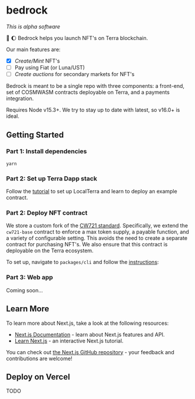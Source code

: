 # bedrock

_This is alpha software_

🗿 🌔 Bedrock helps you launch NFT's on Terra blockchain.

Our main features are:

- [X] _Create/Mint_ NFT's
- [ ] Pay using Fiat (or Luna/UST)
- [ ] _Create auctions_ for secondary markets for NFT's

Bedrock is meant to be a single repo with three components: a front-end, set of COSMWASM contracts deployable on Terra, and
a payments integration.

Requires Node v15.3+. We try to stay up to date with latest, so v16.0+ is ideal.

## Getting Started

### Part 1: Install dependencies
```shell
yarn
```

### Part 2: Set up Terra Dapp stack

Follow the [tutorial](https://docs.terra.money/Tutorials/Smart-contracts/Overview.html) to set up LocalTerra and learn to deploy an example contract.

### Part 2: Deploy NFT contract

We store a custom fork of the [CW721 standard](https://github.com/CosmWasm/cw-nfts). Specifically, we extend the `cw721-base` contract to enforce a max token supply, a payable function, and a variety of configurable setting. This avoids the need to create a separate contract for purchasing NFT's. We also ensure that this contract is deployable on the Terra ecosystem.

To set up, navigate to `packages/cli` and follow the [instructions](google.com):

### Part 3: Web app

Coming soon...


## Learn More

To learn more about Next.js, take a look at the following resources:

- [Next.js Documentation](https://nextjs.org/docs) - learn about Next.js features and API.
- [Learn Next.js](https://nextjs.org/learn) - an interactive Next.js tutorial.

You can check out [the Next.js GitHub repository](https://github.com/vercel/next.js/) - your feedback and contributions are welcome!

## Deploy on Vercel

TODO
